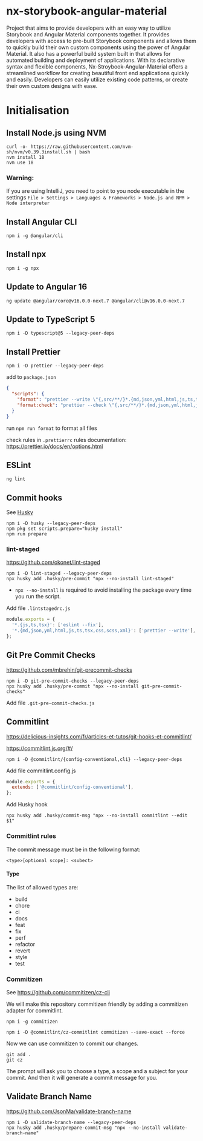 # nx-storybook-angular-material

Project that aims to provide developers with an easy way to utilize Storybook and Angular Material
components together. It provides developers with access to pre-built Storybook components and allows
them to quickly build their own custom components using the power of Angular Material.
It also has a powerful build system built in that allows for automated building and deployment of
applications. With its declarative syntax and flexible components, Nx-Stroybook-Angular-Material
offers a streamlined workflow for creating beautiful front end applications quickly and easily.
Developers can easily utilize existing code patterns, or create their own custom designs with ease.

# Initialisation

## Install Node.js using NVM

```shell
curl -o- https://raw.githubusercontent.com/nvm-sh/nvm/v0.39.3install.sh | bash
nvm install 18
nvm use 18
```

### Warning:

If you are using IntelliJ, you need to point to you node executable in the settings
`File > Settings > Languages & Frameworks > Node.js and NPM > Node interpreter`

## Install Angular CLI

```shell
npm i -g @angular/cli
```

## Install npx

```shell
npm i -g npx
```

## Update to Angular 16

```shell
ng update @angular/core@v16.0.0-next.7 @angular/cli@v16.0.0-next.7
```

## Update to TypeScript 5

```shell
npm i -D typescript@5 --legacy-peer-deps
```

## Install Prettier

```shell
npm i -D prettier --legacy-peer-deps
```

add to `package.json`

```json
{
  "scripts": {
    "format": "prettier --write \"{,src/**/}*.{md,json,yml,html,js,ts,tsx,css,scss,vue,java,xml}\"",
    "format:check": "prettier --check \"{,src/**/}*.{md,json,yml,html,js,ts,tsx,css,scss,vue,java,xml}\""
  }
}
```

run `npm run format` to format all files

check rules in `.prettierrc`
rules documentation: https://prettier.io/docs/en/options.html

## ESLint

```shell
ng lint
```

## Commit hooks

See [Husky](https://typicode.github.io/husky/#/)

```shell
npm i -D husky --legacy-peer-deps
npm pkg set scripts.prepare="husky install"
npm run prepare
```

### lint-staged

https://github.com/okonet/lint-staged

```shell
npm i -D lint-staged --legacy-peer-deps
npx husky add .husky/pre-commit "npx --no-install lint-staged"
```

- `npx --no-install` is required to avoid installing the package every time you run the script.

Add file `.lintstagedrc.js`

```js
module.exports = {
  '*.{js,ts,tsx}': ['eslint --fix'],
  '*.{md,json,yml,html,js,ts,tsx,css,scss,xml}': ['prettier --write'],
};
```

## Git Pre Commit Checks

https://github.com/mbrehin/git-precommit-checks

```shell
npm i -D git-pre-commit-checks --legacy-peer-deps
npx husky add .husky/pre-commit "npx --no-install git-pre-commit-checks"
```

Add file `.git-pre-commit-checks.js`

## Commitlint

https://delicious-insights.com/fr/articles-et-tutos/git-hooks-et-commitlint/

https://commitlint.js.org/#/

```shell
npm i -D @commitlint/{config-conventional,cli} --legacy-peer-deps
```

Add file commitlint.config.js

```js
module.exports = {
  extends: ['@commitlint/config-conventional'],
};
```

Add Husky hook

```shell
npx husky add .husky/commit-msg "npx --no-install commitlint --edit $1"
```

### Commitlint rules

The commit message must be in the following format:

```shell
<type>[optional scope]: <subect>
```

#### Type

The list of allowed types are:

- build
- chore
- ci
- docs
- feat
- fix
- perf
- refactor
- revert
- style
- test

### Commitizen

See https://github.com/commitizen/cz-cli

We will make this repository commitizen friendly by adding a commitizen adapter for commitlint.

```shell
npm i -g commitizen
```

```shell
npm i -D @commitlint/cz-commitlint commitizen --save-exact --force
```

Now we can use commitizen to commit our changes.

```shell
git add .
git cz
```

The prompt will ask you to choose a type, a scope and a subject for your commit.
And then it will generate a commit message for you.

## Validate Branch Name

https://github.com/JsonMa/validate-branch-name

```shell
npm i -D validate-branch-name --legacy-peer-deps
npx husky add .husky/prepare-commit-msg "npx --no-install validate-branch-name"
```
